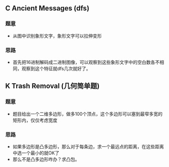 ## C  Ancient Messages (dfs)

### 题意
* 从图中识别象形文字，象形文字可以拉伸变形

### 思路
* 首先把16进制解码成二进制图像，可以观察到这些象形文字中的空白数各不相同，观察到这个特征就dfs几次就好了。

## K Trash Removal (几何简单题)

### 题意
* 题目给出一个二维多边形，做多100个顶点，这个多边形可以塞到最窄多宽的矩形内，仅仅考虑宽度

### 思路
* 如果多边形是凸多边形，那么对于每条边，求一个最远点的距离，在这些距离中选一个最小的就OK了
* 那么不是凸多边形咋办？求凸包。
